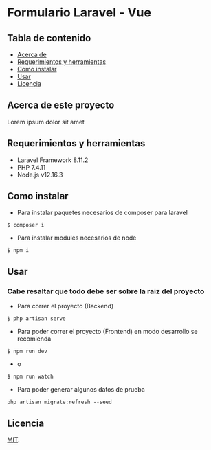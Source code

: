 # Formulario Laravel - Vue

## Tabla de contenido

* [Acerca de](#acerca-de-este-proyecto)
* [Requerimientos y herramientas](#requerimientos-y-herramientas)
* [Como instalar](#como-instalar)
* [Usar](#usar)
* [Licencia](#licencia)

## Acerca de este proyecto

Lorem ipsum dolor sit amet

## Requerimientos y herramientas

* Laravel Framework 8.11.2
* PHP 7.4.11
* Node.js v12.16.3

## Como instalar

* Para instalar paquetes necesarios de composer para laravel
```
$ composer i
```

* Para instalar modules necesarios de node
```
$ npm i
```

## Usar
### Cabe resaltar que todo debe ser sobre la raiz del proyecto
* Para correr el proyecto (Backend)
```
$ php artisan serve
```

* Para poder correr el proyecto (Frontend) en modo desarrollo se recomienda
```
$ npm run dev
```

* o

```
$ npm run watch
```

* Para poder generar algunos datos de prueba
```
php artisan migrate:refresh --seed
```

## Licencia

[MIT](LICENSE).
